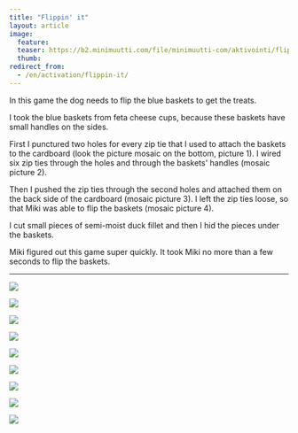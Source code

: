 ```yaml
---
title: "Flippin' it"
layout: article
image:
  feature:
  teaser: https://b2.minimuutti.com/file/minimuutti-com/aktivointi/flippailu/DS060441-245px.jpg
  thumb:
redirect_from:
  - /en/activation/flippin-it/
---
```


In this game the dog needs to flip the blue baskets to get the treats.

I took the blue baskets from feta cheese cups, because these baskets have small handles on the sides.

First I punctured two holes for every zip tie that I used to attach the baskets to the cardboard (look the picture mosaic on the bottom, picture 1). I wired six zip ties through the holes and through the baskets' handles (mosaic picture 2).

Then I pushed the zip ties through the second holes and attached them on the back side of the cardboard (mosaic picture 3). I left the zip ties loose, so that Miki was able to flip the baskets (mosaic picture 4).

I cut small pieces of semi-moist duck fillet and then I hid the pieces under the baskets.

Miki figured out this game super quickly. It took Miki no more than a few seconds to flip the baskets.

---

![](https://b2.minimuutti.com/file/minimuutti-com/aktivointi/flippailu/DS06021-800px.jpg)

![](https://b2.minimuutti.com/file/minimuutti-com/aktivointi/flippailu/DS06072-800px.jpg)

![](https://b2.minimuutti.com/file/minimuutti-com/aktivointi/flippailu/DS06074-800px.jpg)

![](https://b2.minimuutti.com/file/minimuutti-com/aktivointi/flippailu/DS06075-800px.jpg)

![](https://b2.minimuutti.com/file/minimuutti-com/aktivointi/flippailu/DS06078-800px.jpg)

![](https://b2.minimuutti.com/file/minimuutti-com/aktivointi/flippailu/DS06029-800px.jpg)

![](https://b2.minimuutti.com/file/minimuutti-com/aktivointi/flippailu/DS06042-800px.jpg)

![](https://b2.minimuutti.com/file/minimuutti-com/aktivointi/flippailu/DS06044-800px.jpg)

![](https://b2.minimuutti.com/file/minimuutti-com/aktivointi/flippailu/Kollaasi_flip-800px.jpg)
